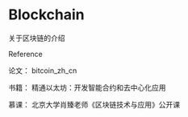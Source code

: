 # Blockchain
关于区块链的介绍

Reference

论文：
bitcoin_zh_cn

书籍：
精通以太坊：开发智能合约和去中心化应用

慕课：
北京大学肖臻老师《区块链技术与应用》公开课
